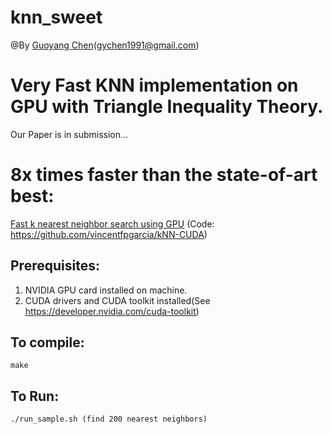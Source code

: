 # knn_sweet
@By [Guoyang Chen][1](gychen1991@gmail.com)

# Very Fast KNN implementation on GPU with Triangle Inequality Theory.

Our Paper is in submission...

# 8x times faster than the state-of-art best:
[Fast k nearest neighbor search using GPU][2] (Code: https://github.com/vincentfpgarcia/kNN-CUDA)

## Prerequisites:

1. NVIDIA GPU card installed on machine.
2. CUDA drivers and CUDA toolkit installed(See https://developer.nvidia.com/cuda-toolkit)

## To compile:
	make

## To Run:
	./run_sample.sh (find 200 nearest neighbors)
	
[1]:http://research.csc.ncsu.edu/nc-caps/gchen11/index.html
[2]:http://nichol.as/papers/Garcia/Fast%20k%20nearest%20neighbor%20search%20using.pdf
